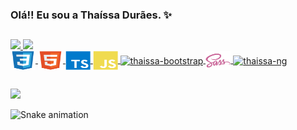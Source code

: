 ### Olá!! Eu sou a Thaíssa Durães. ✨  

##

<div >
  <a href="https://github.com/thaissaduraess">
  <img height="180em" src="https://github-readme-stats.vercel.app/api?username=thaissaduraess&show_icons=true&theme=graywhite"/>
  <img height="180em" src="https://github-readme-stats.vercel.app/api/top-langs/?username=thaissaduraess&layout=compact&langs_count=7&theme=graywhite"/>
</div>

 <div>
  <img align="center" alt="thaissa-css" height="30" width="40" src="https://raw.githubusercontent.com/devicons/devicon/master/icons/css3/css3-original.svg">
  <img align="center" alt="thaissa-hmtl" height="30" width="40" src="https://raw.githubusercontent.com/devicons/devicon/master/icons/html5/html5-original.svg">
  <img align="center" alt="thaissa-ts" height="30" width="40" src="https://raw.githubusercontent.com/devicons/devicon/master/icons/typescript/typescript-plain.svg">
  <img align="center" alt="thaissa-js" height="30" width="40" src="https://raw.githubusercontent.com/devicons/devicon/master/icons/javascript/javascript-plain.svg">
  <img align="center" alt="thaissa-bootstrap" height="30" width="40" src="https://cdn.jsdelivr.net/gh/devicons/devicon/icons/bootstrap/bootstrap-original.svg" />
  <img align="center" alt="thaissa-sass" height="30" width="40" src="https://raw.githubusercontent.com/devicons/devicon/master/icons/sass/sass-original.svg">
  <img align="center" alt="thaissa-ng" height="30" width="40" src="https://cdn.jsdelivr.net/gh/devicons/devicon/icons/angularjs/angularjs-original.svg">
</div>

##

<a href="https://www.linkedin.com/thaissaduraess" target="_blank"><img src="https://img.shields.io/badge/-LinkedIn-%230077B5?style=for-the-badge&logo=linkedin&logoColor=white" target="_blank"></a> 

![Snake animation](https://github.com/thaissaduraess/thaissaduraess/blob/output/github-contribution-grid-snake.svg)
